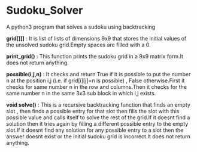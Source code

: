 # Sudoku_Solver
A python3 program that solves a sudoku using backtracking

**grid[][]** : It is list of lists of dimensions 9x9 that stores the initial values of the unsolved sudoku grid.Empty spaces are filled with a 0.<br>
        
**print_grid()** : This function prints the sudoku grid in a 9x9 matrix form.It does not return anything.<br>
        
**possible(i,j,n)** : It checks and return True if it is possible to put the number n at the position i,j (i.e.  if grid[i][j]=n is possible)  ,  False otherwise.First it checks for same number n in the row and columns.Then it checks for the same number n in the same 3x3 sub block in which i,j exists. <br>
       
**void solve()** : This is a recursive backtracking function that finds an empty slot , then finds a possible entry for that slot then fills the slot with this possible value and calls itself to solve the rest of the grid.If it doesnt find a solution then it tries again by filling a different possible entry to the empty slot.If it doesnt find any solution for any possible entry to a slot then the answer doesnt exist or the initial sudoku grid is incorrect.It does not return anything.
